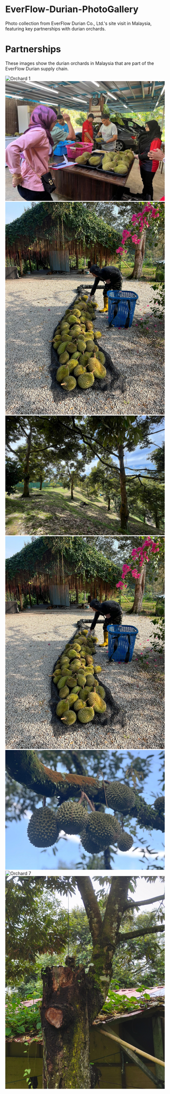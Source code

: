 # EverFlow-Durian-PhotoGallery
Photo collection from EverFlow Durian Co., Ltd.'s site visit in Malaysia, featuring key partnerships with durian orchards.

# Partnerships
These images show the durian orchards in Malaysia that are part of the EverFlow Durian supply chain.

![Orchard 1](https://github.com/AnmengHao/EverFlow-Durian-PhotoGallery/blob/41cff7bca8ae2d43b1dc88a383c77e453cd2aedb/Durian.jpg)
![Orchard 2](https://github.com/AnmengHao/EverFlow-Durian-PhotoGallery/blob/a76c666c0f95182dcffba1862d705d2c2de001a0/Durian3.jpg)
![Orchard 3](https://github.com/AnmengHao/EverFlow-Durian-PhotoGallery/blob/72cc342e506005fd3b4a0eee726cf28fd8cf7f15/Durian7.jpg)
![Orchard 4](https://github.com/AnmengHao/EverFlow-Durian-PhotoGallery/blob/a76c666c0f95182dcffba1862d705d2c2de001a0/Durian4.jpg)
![Orchard 5](https://github.com/AnmengHao/EverFlow-Durian-PhotoGallery/blob/85c4933b92a0bf0363e0e61d590809d759d11df7/Durian7.jpg)
![Orchard 6](https://github.com/AnmengHao/EverFlow-Durian-PhotoGallery/blob/fac8bb287296e74ae6cb5fb85ddc2b11a09e6137/Durian5.jpg)
![Orchard 7](https://github.com/AnmengHao/EverFlow-Durian-PhotoGallery/blob/832e7e2c15e2e9e5f8fae36ba81051481ed1db78/WechatIMG4325.jpg)
![Orchard 8](https://github.com/AnmengHao/EverFlow-Durian-PhotoGallery/blob/e836f0499115c27f21139f8f036bc562c1aa3322/Durian1.jpg)
